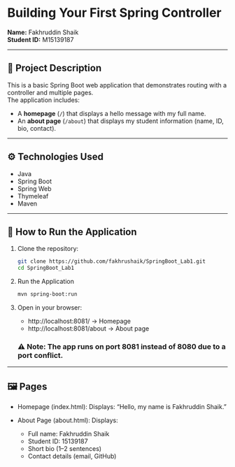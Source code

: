 # Building Your First Spring Controller

**Name:** Fakhruddin Shaik  
**Student ID:** M15139187  

---

## 📌 Project Description
This is a basic Spring Boot web application that demonstrates routing with a controller and multiple pages.  
The application includes:
- A **homepage** (`/`) that displays a hello message with my full name.  
- An **about page** (`/about`) that displays my student information (name, ID, bio, contact).  

---

## ⚙️ Technologies Used
- Java  
- Spring Boot  
- Spring Web  
- Thymeleaf  
- Maven  

---

## 🚀 How to Run the Application

1. Clone the repository:
   ```bash
   git clone https://github.com/fakhrushaik/SpringBoot_Lab1.git
   cd SpringBoot_Lab1 
   ```
    
2. Run the Application 
   ```bash
   mvn spring-boot:run
   ```

3. Open in your browser: 
   * http://localhost:8081/ → Homepage
   * http://localhost:8081/about → About page
   ### ⚠️ Note: The app runs on port 8081 instead of 8080 due to a port conflict. 

--- 

## 🖼️ Pages

* Homepage (index.html):
  Displays: “Hello, my name is Fakhruddin Shaik.”

* About Page (about.html):
  Displays:

  * Full name: Fakhruddin Shaik 
  * Student ID: 15139187 
  * Short bio (1–2 sentences) 
  * Contact details (email, GitHub)